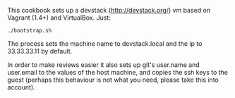 This cookbook sets up a devstack (http://devstack.org/) vm based on Vagrant (1.4+) and VirtualBox. Just:

    ./bootstrap.sh

The process sets the machine name to devstack.local and the ip to 33.33.33.11 by default. 

In order to make reviews easier it also sets up git's user.name and user.email to the values of the host machine, and copies the ssh keys to the guest (perhaps this behaviour is not what you need, please take this into account).
